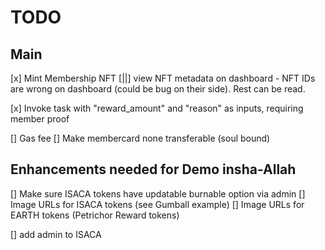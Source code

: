 # TODO
## Main
[x] Mint Membership NFT 
[||] view NFT metadata on dashboard - NFT IDs are wrong on dashboard (could be bug on their side). Rest can be read.

[x] Invoke task with "reward_amount" and "reason" as inputs, requiring member proof

[] Gas fee
[] Make membercard none transferable (soul bound)

## Enhancements needed for Demo insha-Allah
[] Make sure ISACA tokens have updatable burnable option via admin
[] Image URLs for ISACA tokens (see Gumball example)
[] Image URLs for EARTH tokens (Petrichor Reward tokens)

[] add admin to ISACA


